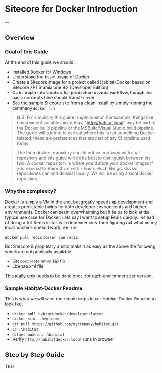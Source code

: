 # Sitecore for Docker Introduction

--
## Overview
### Goal of this Guide
At the end of this guide we should:

* Installed Docker for Windows
* Understand the basic usage of Docker
* Create a Sitecore image for a project called Habitat-Docker based on Sitecore XP1 Standalone 9.2 (Developer Edition)
* Go in-depth into create a full production devops workflow, though the basic concepts here should transfer over
* See the sample Sitecore site from a clean install by simply running the commany `docker run`

> N.B. For simplicity this guide is *opinionated.* For example, things like environment variables in configs, "http://habitat.local" may be part of the Docker build pipeline or the MSBuild/Visual Studio build pipeline. The guide will attempt to call out where this is not something Docker related, these are preferences that are part of any CI pipeline used today.


> The term docker repository should not be confused with a git repository and this guide will do its best to distinguish between the two. A docker repository is where you'd store your docker images if you needed to share them with a team. Much like git, docker repositories can and do exist locally. We will be using a local docker repository.


### Why the complexity?
Docker is simply a VM in the end, but greatly speeds up development and creates predictable builds for both developer environments and higher environments. Docker can seem overwhelming but it helps to look at the typical use case for Docker. Lets say I want to setup Redis quickly. Instead of doing a full Redis install with dependencies, then figuring out what on my local machine doesn't work, we run:

`docker pull redis`
`docker run redis`

But Sitecore is propietary and to make it as easy as the above the following which are not publically available:

* Sitecore installation zip file
* License.xml file

This really only needs to be done once, for each environment per version.

### Sample Habitat-Docker Readme

This is what we will want the simple steps in our Habitat-Docker Readme to look like:

* `docker pull habitatdocker/developer:latest` 
* `docker start developer`
* `git pull https://github.com/mycompany/habitat.git`
* `cd .\habitat`
* `dotnet publish .\habitat`
* Verify `http://habitatdocker.local` runs in browser

## Step by Step Guide

TBD
